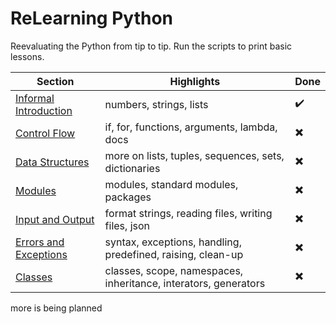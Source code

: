 # ReLearning Python

Reevaluating the Python from tip to tip. Run the scripts to print basic lessons.

| Section | Highlights | Done |
| ------- | ----- | ---- |
| [Informal Introduction](/03) | numbers, strings, lists | :heavy_check_mark: |
| [Control Flow](/04) | if, for, functions, arguments, lambda, docs | :heavy_multiplication_x: |
| [Data Structures](/05) | more on lists, tuples, sequences, sets, dictionaries| :heavy_multiplication_x: |
| [Modules](/06) | modules, standard modules, packages | :heavy_multiplication_x: |
| [Input and Output](/07) | format strings, reading files, writing files, json | :heavy_multiplication_x: |
| [Errors and Exceptions](/08) | syntax, exceptions, handling, predefined, raising, clean-up | :heavy_multiplication_x: |
| [Classes](/09) | classes, scope, namespaces, inheritance, interators, generators | :heavy_multiplication_x: |

more is being planned
